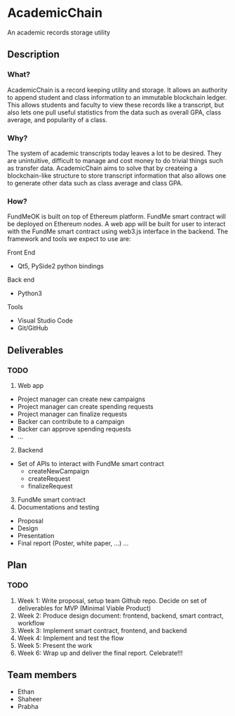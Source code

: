 # AcademicChain
An academic records storage utility

## Description
### What?

AcademicChain is a record keeping utility and storage. It allows an authority to append student and class information to an immutable blockchain ledger. This allows students and faculty to view these records like a transcript, but also lets one pull useful statistics from the data such as overall GPA, class average, and popularity of a class.

### Why?

The system of academic transcripts today leaves a lot to be desired. They are unintuitive, difficult to manage and cost money to do trivial things such as transfer data. AcademicChain aims to solve that by createing a blockchain-like structure to store transcript information that also allows one to generate other data such as class average and class GPA.

### How?

FundMeOK is built on top of Ethereum platform. FundMe smart contract will be deployed on Ethereum nodes. A web app will be built for user to interact with the FundMe smart contract using web3.js interface in the backend. The framework and tools we expect to use are:

Front End
* Qt5, PySide2 python bindings

Back end
* Python3

Tools
* Visual Studio Code
* Git/GitHub

## Deliverables
### TODO
1.	Web app
* Project manager can create new campaigns
* Project manager can create spending requests
* Project manager can finalize requests
* Backer can contribute to a campaign
* Backer can approve spending requests
*	…
2.	Backend
*	Set of APIs to interact with FundMe smart contract
    * createNewCampaign
    * createRequest
    *	finalizeRequest
3.	FundMe smart contract
4.	Documentations and testing
*	Proposal
*	Design
*	Presentation
*	Final report (Poster, white paper, …)
…

## Plan
### TODO

1.	Week 1: Write proposal, setup team Github repo. Decide on set of deliverables for MVP (Minimal Viable Product)
2.	Week 2: Produce design document: frontend, backend, smart contract, workflow
3.	Week 3: Implement smart contract, frontend, and backend
4.	Week 4: Implement and test the flow
5.	Week 5: Present the work
6.	Week 6: Wrap up and deliver the final report. Celebrate!!!


## Team members

* Ethan
* Shaheer
* Prabha

